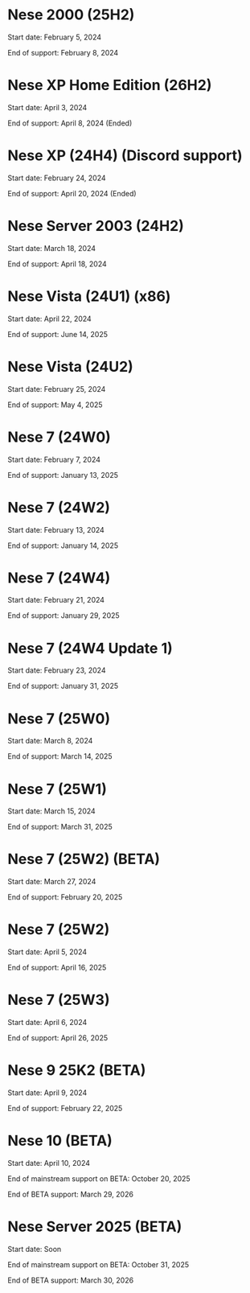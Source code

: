 # Nese 2000 (25H2)
Start date: February 5, 2024

End of support: February 8, 2024

# Nese XP Home Edition (26H2)
Start date: April 3, 2024

End of support: April 8, 2024 (Ended)

# Nese XP (24H4) (Discord support)
Start date: February 24, 2024

End of support: April 20, 2024 (Ended)

# Nese Server 2003 (24H2)
Start date: March 18, 2024

End of support: April 18, 2024

# Nese Vista (24U1) (x86)
Start date: April 22, 2024

End of support: June 14, 2025

# Nese Vista (24U2)
Start date: February 25, 2024

End of support: May 4, 2025

# Nese 7 (24W0)
Start date: February 7, 2024

End of support: January 13, 2025


# Nese 7 (24W2)
Start date: February 13, 2024

End of support: January 14, 2025

# Nese 7 (24W4)
Start date: February 21, 2024

End of support: January 29, 2025

# Nese 7 (24W4 Update 1)
Start date: February 23, 2024

End of support: January 31, 2025

# Nese 7 (25W0)
Start date: March 8, 2024

End of support: March 14, 2025


# Nese 7 (25W1)
Start date: March 15, 2024

End of support: March 31, 2025

# Nese 7 (25W2) (BETA)
Start date: March 27, 2024

End of support: February 20, 2025

# Nese 7 (25W2)
Start date: April 5, 2024

End of support: April 16, 2025

# Nese 7 (25W3)
Start date: April 6, 2024

End of support: April 26, 2025

# Nese 9 25K2 (BETA) 
Start date: April 9, 2024 

End of support: February 22, 2025

# Nese 10 (BETA) 
Start date: April 10, 2024 

End of mainstream support on BETA: October 20, 2025

End of BETA support: March 29, 2026

# Nese Server 2025 (BETA) 
Start date: Soon 

End of mainstream support on BETA: October 31, 2025

End of BETA support: March 30, 2026

